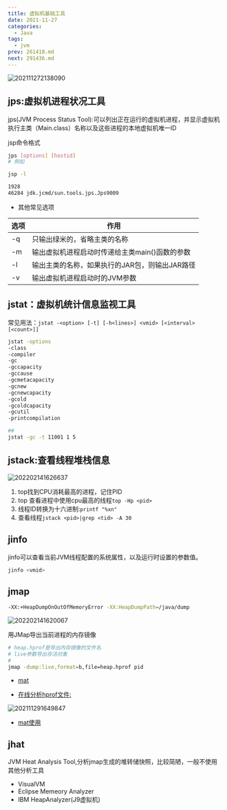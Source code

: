 ```yaml
---
title: 虚拟机基础工具
date: 2021-11-27
categories:
  - Java
tags:
  - jvm
prev: 261418.md
next: 291436.md
---
```


![202111272138090](https://gitee.com/snowyan/img2022/raw/master/2022/202111272138090.png)

<!-- more -->

## jps:虚拟机进程状况工具

jps(JVM Process Status Tool):可以列出正在运行的虚拟机进程，并显示虚拟机执行主类（Main.class）名称以及这些进程的本地虚拟机唯一ID

jsp命令格式

```bash
jps [options] [hostid]
# 例如

jsp -l

1928 
46284 jdk.jcmd/sun.tools.jps.Jps9009
```

- 其他常见选项

|选项|作用|
|---|---|
|-q|只输出绿米的，省略主类的名称|
|-m|输出虚拟机进程启动时传递给主类main()函数的参数|
|-l|输出主类的名称，如果执行的JAR包，则输出JAR路径|
|-v|输出虚拟机进程启动时的JVM参数|

## jstat：虚拟机统计信息监视工具

常见用法：`jstat -<option> [-t] [-h<lines>] <vmid> [<interval> [<count>]]`

```bash
jstat -options
-class
-compiler
-gc
-gccapacity
-gccause
-gcmetacapacity
-gcnew
-gcnewcapacity
-gcold
-gcoldcapacity
-gcutil
-printcompilation

## 
jstat -gc -t 11001 1 5
```

## jstack:查看线程堆栈信息

![202202141626637](https://cdn.jsdelivr.net/gh/qbmzc/images/2022/202202141626637.png)

1. top找到CPU消耗最高的进程，记住PID
2. top 查看进程中使用cpu最高的线程`top -Hp <pid>`
3. 线程ID转换为十六进制:`printf "%xn"`
4. 查看线程`jstack <pid>|grep <tid> -A 30`

## jinfo

jinfo可以查看当前JVM线程配置的系统属性，以及运行时设置的参数值。

```bash
jinfo <vmid>
```


## jmap

```bash
-XX:+HeapDumpOnOutOfMemoryError -XX:HeapDumpPath=/java/dump
```

![202202141620067](https://cdn.jsdelivr.net/gh/qbmzc/images/2022/202202141620067.png)

用JMap导出当前进程的内存镜像

```bash
# heap.hprof是导出内存镜像的文件名
# live参数导出存活对象
#
jmap -dump:live,format=b,file=heap.hprof pid
```

- [mat](https://www.eclipse.org/mat/downloads.php)

- [在线分析hprof文件:](http://heaphero.io/)

![202111291649847](https://cdn.jsdelivr.net/gh/qbmzc/images/2021/202111291649847.png)

- [mat使用](https://cloud.tencent.com/developer/article/1377476)


## jhat

JVM Heat Analysis Tool,分析jmap生成的堆转储快照，比较简陋，一般不使用
其他分析工具

- VisualVM
- Eclipse Memeory Analyzer
- IBM HeapAnalyzer(J9虚拟机)



